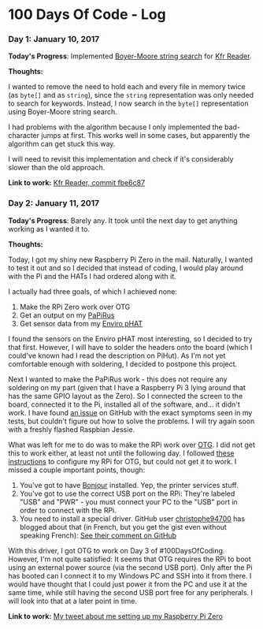 # 100 Days Of Code - Log

### Day 1: January 10, 2017

**Today's Progress**: Implemented [Boyer-Moore string search](https://en.wikipedia.org/wiki/Boyer–Moore_string_search_algorithm) for [Kfr Reader](https://github.com/Henkoglobin/kfr-reader).

**Thoughts:**

I wanted to remove the need to hold each and every file in memory twice (as `byte[]` and as `string`),
since the `string` representation was only needed to search for keywords. Instead, I now search in
the `byte[]` representation using Boyer-Moore string search.

I had problems with the algorithm because I only implemented the bad-character jumps at first.
This works well in some cases, but apparently the algorithm can get stuck this way.

I will need to revisit this implementation and check if it's considerably slower than the old
approach.

**Link to work:** [Kfr Reader, commit fbe6c87](https://github.com/Henkoglobin/kfr-reader/commit/fbe6c87b25a3a4b6001697db472022e6c077c635)

### Day 2: January 11, 2017

**Today's Progress**: Barely any. It took until the next day to get anything working as I wanted it to.

**Thoughts:**

Today, I got my shiny new Raspberry Pi Zero in the mail. Naturally, I wanted to test it out and so I decided that instead of coding, I would play around with the Pi and the HATs I had ordered along with it.

I actually had three goals, of which I achieved none:

1. Make the RPi Zero work over OTG
2. Get an output on my [PaPiRus](https://thepihut.com/products/papirus-zero-epaper-eink-screen-phat-for-pi-zero?variant=28041609745)
3. Get sensor data from my [Enviro pHAT](https://thepihut.com/products/enviro-phat?variant=21227156996)

I found the sensors on the Enviro pHAT most interesting, so I decided to try that first. However, I will have to solder the headers onto the board (which I could've known had I read the description on PiHut). As I'm not yet comfortable enough with soldering, I decided to postpone this project.

Next I wanted to make the PaPiRus work - this does not require any soldering on my part (given that I have a Raspberry Pi 3 lying around that has the same GPIO layout as the Zero). So I connected the screen to the board, connected it to the Pi, installed all of the software, and... it didn't work. I have found [an issue](https://github.com/PiSupply/PaPiRus/issues/61) on GitHub with the exact symptoms seen in my tests, but couldn't figure out how to solve the problems. I will try again soon with a freshly flashed Raspbian Jessie.

What was left for me to do was to make the RPi work over [OTG](https://en.wikipedia.org/wiki/USB_On-The-Go). I did not get this to work either, at least not until the following day.
I followed [these instructions](https://gist.github.com/gbaman/975e2db164b3ca2b51ae11e45e8fd40a) to configure my RPi for OTG, but could not get it to work. I missed a couple important points, though:

1. You've got to have [Bonjour](https://support.apple.com/kb/DL999) installed. Yep, the printer services stuff.
2. You've got to use the correct USB port on the RPi: They're labeled "USB" and "PWR" - you must connect your PC to the "USB" port in order to connect with the RPi.
3. You need to install a special driver. GitHub user [christophe94700](https://github.com/christophe94700) has blogged about that (in French, but you get the gist even without speaking French): [See their comment on GitHub](https://gist.github.com/gbaman/975e2db164b3ca2b51ae11e45e8fd40a#gistcomment-1788198)

With this driver, I got OTG to work on Day 3 of #100DaysOfCoding. However, I'm not quite satisfied: It seems that OTG requires the RPi to boot using an external power source (via the second USB port). Only after the Pi has booted can I connect it to my Windows PC and SSH into it from there. I would have thought that I could just power it from the PC and use it at the same time, while still having the second USB port free for any peripherals. I will look into that at a later point in time.

**Link to work:** [My tweet about me setting up my Raspberry Pi Zero](https://twitter.com/Henkoglobin/status/819286510210007045)